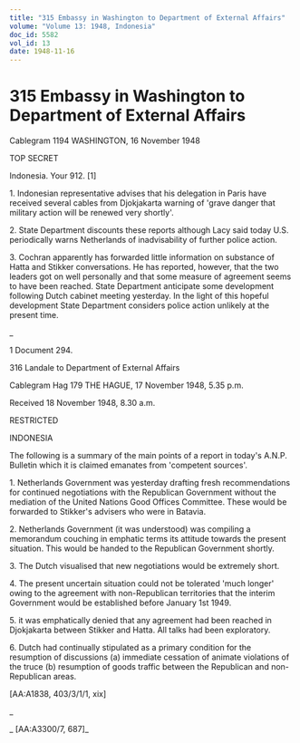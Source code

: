 ```yaml
---
title: "315 Embassy in Washington to Department of External Affairs"
volume: "Volume 13: 1948, Indonesia"
doc_id: 5582
vol_id: 13
date: 1948-11-16
---
```


# 315 Embassy in Washington to Department of External Affairs

Cablegram 1194 WASHINGTON, 16 November 1948

TOP SECRET

Indonesia. Your 912. [1]

1\. Indonesian representative advises that his delegation in Paris have received several cables from Djokjakarta warning of 'grave danger that military action will be renewed very shortly'.

2\. State Department discounts these reports although Lacy said today U.S. periodically warns Netherlands of inadvisability of further police action.

3\. Cochran apparently has forwarded little information on substance of Hatta and Stikker conversations. He has reported, however, that the two leaders got on well personally and that some measure of agreement seems to have been reached. State Department anticipate some development following Dutch cabinet meeting yesterday. In the light of this hopeful development State Department considers police action unlikely at the present time.

_

1 Document 294.

316 Landale to Department of External Affairs

Cablegram Hag 179 THE HAGUE, 17 November 1948, 5.35 p.m.

Received 18 November 1948, 8.30 a.m.

RESTRICTED

INDONESIA

The following is a summary of the main points of a report in today's A.N.P. Bulletin which it is claimed emanates from 'competent sources'.

1\. Netherlands Government was yesterday drafting fresh recommendations for continued negotiations with the Republican Government without the mediation of the United Nations Good Offices Committee. These would be forwarded to Stikker's advisers who were in Batavia.

2\. Netherlands Government (it was understood) was compiling a memorandum couching in emphatic terms its attitude towards the present situation. This would be handed to the Republican Government shortly.

3\. The Dutch visualised that new negotiations would be extremely short.

4\. The present uncertain situation could not be tolerated 'much longer' owing to the agreement with non-Republican territories that the interim Government would be established before January 1st 1949.

5\. it was emphatically denied that any agreement had been reached in Djokjakarta between Stikker and Hatta. All talks had been exploratory.

6\. Dutch had continually stipulated as a primary condition for the resumption of discussions (a) immediate cessation of animate violations of the truce (b) resumption of goods traffic between the Republican and non-Republican areas.

[AA:A1838, 403/3/1/1, xix]

_

_ [AA:A3300/7, 687]_
